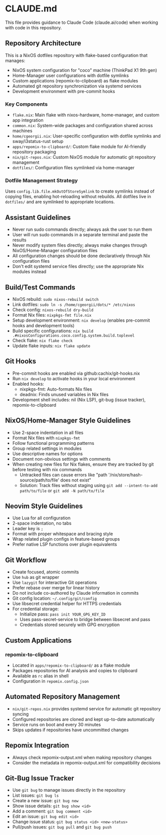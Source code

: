 # CLAUDE.md

This file provides guidance to Claude Code (claude.ai/code) when working with code in this repository.

## Repository Architecture

This is a NixOS dotfiles repository with flake-based configuration that manages:
- NixOS system configuration for "coco" machine (ThinkPad X1 9th gen)
- Home-Manager user configurations with dotfile symlinks
- Custom applications (repomix-to-clipboard) as flake modules
- Automated git repository synchronization via systemd services
- Development environment with pre-commit hooks

### Key Components
- `flake.nix`: Main flake with nixos-hardware, home-manager, and custom app integration
- `common.nix`: System-wide packages and configuration shared across machines
- `home/cgeorgii.nix`: User-specific configuration with dotfile symlinks and sway/i3status-rust setup
- `apps/repomix-to-clipboard/`: Custom flake module for AI-friendly repository packaging
- `nix/git-repos.nix`: Custom NixOS module for automatic git repository management
- `dotfiles/`: Configuration files symlinked via home-manager

### Dotfile Management Strategy
Uses `config.lib.file.mkOutOfStoreSymlink` to create symlinks instead of copying files, enabling hot-reloading without rebuilds. All dotfiles live in `dotfiles/` and are symlinked to appropriate locations.

## Assistant Guidelines
- Never run sudo commands directly; always ask the user to run them
- User will run sudo commands in a separate terminal and paste the results
- Never modify system files directly; always make changes through NixOS/Home-Manager configuration files
- All configuration changes should be done declaratively through Nix configuration files
- Don't edit systemd service files directly; use the appropriate Nix modules instead

## Build/Test Commands
- NixOS rebuild: `sudo nixos-rebuild switch`
- Link dotfiles: `sudo ln -s /home/cgeorgii/dots/* /etc/nixos`
- Check config: `nixos-rebuild dry-build`
- Format Nix files: `nixpkgs-fmt file.nix`
- Setup development environment: `nix develop` (enables pre-commit hooks and development tools)
- Build specific configurations: `nix build .#nixosConfigurations.coco.config.system.build.toplevel`
- Check flake: `nix flake check`
- Update flake inputs: `nix flake update`

## Git Hooks
- Pre-commit hooks are enabled via github:cachix/git-hooks.nix
- Run `nix develop` to activate hooks in your local environment
- Enabled hooks:
  - nixpkgs-fmt: Auto-formats Nix files
  - deadnix: Finds unused variables in Nix files
- Development shell includes: nil (Nix LSP), git-bug (issue tracker), repomix-to-clipboard

## NixOS/Home-Manager Style Guidelines
- Use 2-space indentation in all files
- Format Nix files with `nixpkgs-fmt`
- Follow functional programming patterns
- Group related settings in modules
- Use descriptive names for options
- Document non-obvious settings with comments
- When creating new files for Nix flakes, ensure they are tracked by git before testing with nix commands
  - Untracked files can cause errors like "path '/nix/store/hash-source/path/to/file' does not exist"
  - Solution: Track files without staging using `git add --intent-to-add path/to/file` or `git add -N path/to/file`

## Neovim Style Guidelines
- Use Lua for all configuration
- 2-space indentation, no tabs
- Leader key is `;`
- Format with proper whitespace and bracing style
- Wrap related plugin configs in feature-based groups
- Prefer native LSP functions over plugin equivalents

## Git Workflow
- Create focused, atomic commits
- Use `hub` as git wrapper
- Use `lazygit` for interactive Git operations
- Prefer rebase over merge for linear history
- Do not include co-authored by Claude information in commits
- Git config location: `~/.config/git/config`
- Use libsecret credential helper for HTTPS credentials
- For credential storage:
  - Initialize pass: `pass init YOUR_GPG_KEY_ID`
  - Uses pass-secret-service to bridge between libsecret and pass
  - Credentials stored securely with GPG encryption

## Custom Applications

### repomix-to-clipboard
- Located in `apps/repomix-to-clipboard/` as a flake module
- Packages repositories for AI analysis and copies to clipboard
- Available as `rc` alias in shell
- Configuration in `repomix.config.json`

## Automated Repository Management
- `nix/git-repos.nix` provides systemd service for automatic git repository syncing
- Configured repositories are cloned and kept up-to-date automatically
- Service runs on boot and every 30 minutes
- Skips updates if repositories have uncommitted changes

## Repomix Integration
- Always check repomix-output.xml when making repository changes
- Consider the metadata in repomix-output.xml for compatibility decisions

## Git-Bug Issue Tracker
- Use `git bug` to manage issues directly in the repository
- List issues: `git bug ls`
- Create a new issue: `git bug new`
- Show issue details: `git bug show <id>`
- Add a comment: `git bug comment <id>`
- Edit an issue: `git bug edit <id>`
- Change issue status: `git bug status <id> <new-status>`
- Pull/push issues: `git bug pull` and `git bug push`
